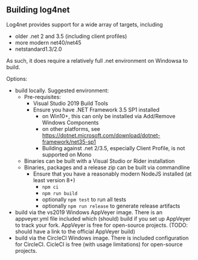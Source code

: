 ## Building log4net

Log4net provides support for a wide array of targets, including
- older .net 2 and 3.5 (including client profiles)
- more modern net40/net45
- netstandard1.3/2.0

As such, it does require a relatively full .net environment on Windowsa to build.

Options:
- build locally. Suggested environment:
    - Pre-requisites:
        - Visual Studio 2019 Build Tools
        - Ensure you have .NET Framework 3.5 SP1 installed
            - on Win10+, this can only be installed via Add/Remove Windows Components
            - on other platforms, see https://dotnet.microsoft.com/download/dotnet-framework/net35-sp1
            - Building against .net 2/3.5, especially Client Profile, is not supported on Mono
    - Binaries can be built with a Visual Studio or Rider installation
    - Binaries, packages and a release zip can be built via commandline
        - Ensure that you have a reasonably modern NodeJS installed (at least version 8+)
            - `npm ci`
            - `npm run build`
            - optionally `npm test` to run all tests
            - optionally `npm run release` to generate release artifacts
- build via the vs2019 Windows AppVeyer image. There is an appveyer.yml file
    included which (should) build if you set up AppVeyer to track
    your fork. AppVeyer is free for open-source projects.
    (TODO: should have a link to the official AppVeyer build)
- build via the CircleCI Windows image. There is included configuration for CircleCI.
    CicleCI is free (with usage limitations) for open-source projects.